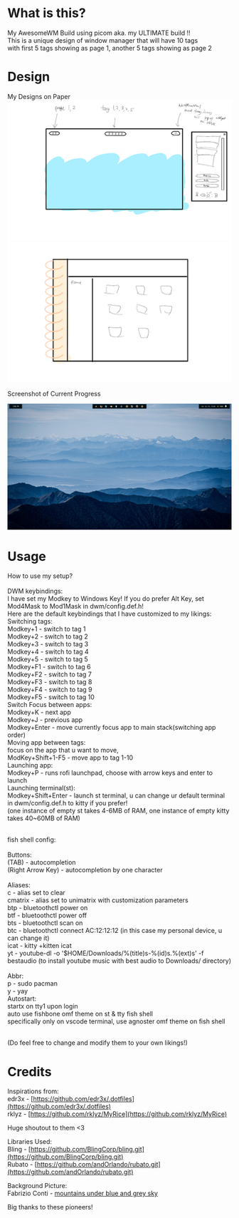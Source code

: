 # What is this?

My AwesomeWM Build using picom aka. my ULTIMATE build !! <br/>
This is a unique design of window manager that will have 10 tags <br/>
with first 5 tags showing as page 1, another 5 tags showing as page 2

# Design

My Designs on Paper
![Design of bar](./.github/design.png)
![Design of titlebar](./.github/booklet.png)

Screenshot of Current Progress

![Current Progress](./.github/curr_progress.jpg)

# Usage

How to use my setup?<br />
<br />
DWM keybindings:<br />
I have set my Modkey to Windows Key! If you do prefer Alt Key, set Mod4Mask to Mod1Mask in dwm/config.def.h!<br />
Here are the default keybindings that I have customized to my likings:<br />
Switching tags:<br />
Modkey+1 - switch to tag 1<br />
Modkey+2 - switch to tag 2<br />
Modkey+3 - switch to tag 3<br />
Modkey+4 - switch to tag 4<br />
Modkey+5 - switch to tag 5<br />
Modkey+F1 - switch to tag 6<br />
Modkey+F2 - switch to tag 7<br />
Modkey+F3 - switch to tag 8<br />
Modkey+F4 - switch to tag 9<br />
Modkey+F5 - switch to tag 10<br />
Switch Focus between apps:<br />
Modkey+K - next app<br />
Modkey+J - previous app<br />
Modkey+Enter - move currently focus app to main stack(switching app order)<br />
Moving app between tags:<br />
focus on the app that u want to move,<br />
ModKey+Shift+1-F5 - move app to tag 1-10<br />
Launching app:<br />
Modkey+P - runs rofi launchpad, choose with arrow keys and enter to launch<br />
Launching terminal(st):<br />
Modkey+Shift+Enter - launch st terminal, u can change ur default terminal in dwm/config.def.h to kitty if you prefer!<br />
(one instance of empty st takes 4-6MB of RAM, one instance of empty kitty takes 40~60MB of RAM)<br />
<br />

fish shell config:<br />
<br />
Buttons:<br />
(TAB) - autocompletion<br />
(Right Arrow Key) - autocompletion by one character<br />
<br/>
Aliases:<br />
c - alias set to clear<br />
cmatrix - alias set to unimatrix with customization parameters<br />
btp - bluetoothctl power on<br />
btf - bluetoothctl power off<br />
bts - bluetoothctl scan on<br />
btc - bluetoothctl connect AC:12:12:12 (in this case my personal device, u can change it)<br />
icat - kitty +kitten icat <br />
yt - youtube-dl -o '$HOME/Downloads/%(title)s-%(id)s.%(ext)s' -f bestaudio (to install youtube music with best audio to Downloads/ directory) <br />
<br />
Abbr:<br />
p - sudo pacman <br />
y - yay <br />
Autostart:<br />
startx on tty1 upon login<br />
auto use fishbone omf theme on st & tty fish shell<br />
specifically only on vscode terminal, use agnoster omf theme on fish shell<br />

<br />
(Do feel free to change and modify them to your own likings!)

# Credits

Inspirations from: <br/>
edr3x - [https://github.com/edr3x/.dotfiles](https://github.com/edr3x/.dotfiles) <br/>
rklyz - [https://github.com/rklyz/MyRice](https://github.com/rklyz/MyRice) <br/>

Huge shoutout to them <3

Libraries Used: <br/>
Bling - [https://github.com/BlingCorp/bling.git](https://github.com/BlingCorp/bling.git) <br/>
Rubato - [https://github.com/andOrlando/rubato.git](https://github.com/andOrlando/rubato.git) <br/>

Background Picture: <br/>
Fabrizio Conti - [mountains under blue and grey sky](https://unsplash.com/photos/_6LZtmrss08) <br/>

Big thanks to these pioneers!
